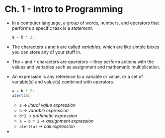 # Ch. 1 - Intro to Programming
- In a computer language, a group of words, numbers, and operators that performs a specific task is a _statement_.
	```javascript
	a = b * 2;
	```
- The characters `a` and `b` are called _variables_, which are like simple boxes you can store any of your stuff in.
- The `=` and `*` characters are _operators_ —they perform actions with the values and variables such as assignment and mathematic multiplication.
- An expression is any reference to a variable or value, or a set of variable(s) and value(s) combined with operators.
	```javascript
	a = b * 2;
	alert(a);
	```
	- `2` -> _literal value expression_
	- `b` -> _variable expression_
	- `b*2` -> _arithmetic expression_
	- `a = b * 2` -> _assignment expression_
	- `alert(a)` -> _call expression_
	
- 